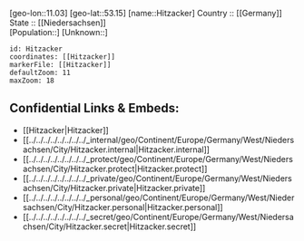 ﻿---
location: [53.15,11.03] 
mapzoom: [7,12] 
mapmarker: city 
type: City
tags:
- geo/City


SpocWebEntityId: 30957
isDeleted: false
confidential: public

---
[geo-lon::11.03] 
[geo-lat::53.15] 
[name::Hitzacker] 
Country :: [[Germany]]  
State :: [[Niedersachsen]]  
[Population::] 
[Unknown::] 


```leaflet
id: Hitzacker
coordinates: [[Hitzacker]] 
markerFile: [[Hitzacker]] 
defaultZoom: 11 
maxZoom: 18
```


## Confidential Links & Embeds: 
- [[Hitzacker|Hitzacker]]  
- [[../../../../../../../../_internal/geo/Continent/Europe/Germany/West/Niedersachsen/City/Hitzacker.internal|Hitzacker.internal]] 
- [[../../../../../../../../_protect/geo/Continent/Europe/Germany/West/Niedersachsen/City/Hitzacker.protect|Hitzacker.protect]] 
- [[../../../../../../../../_private/geo/Continent/Europe/Germany/West/Niedersachsen/City/Hitzacker.private|Hitzacker.private]] 
- [[../../../../../../../../_personal/geo/Continent/Europe/Germany/West/Niedersachsen/City/Hitzacker.personal|Hitzacker.personal]] 
- [[../../../../../../../../_secret/geo/Continent/Europe/Germany/West/Niedersachsen/City/Hitzacker.secret|Hitzacker.secret]] 
